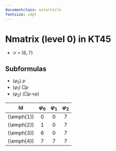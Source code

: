 ```yaml
---
documentclass: extarticle
fontsize: 14pt
---
```



# Nmatrix (level 0) in KT45

* $\mathcal{D}$ = {6, 7}

## Subformulas

* ($\varphi_{0}$) $p$
* ($\varphi_{1}$) $\Box$$p$
* ($\varphi_{2}$) ($\Box$$p$$\to$$p$)

| Id | $\varphi_{0}$  | $\varphi_{1}$  | $\varphi_{2}$  |
| :-: | :-: | :-: | :-: |
| (\emph{1}) | 0 | 0 | 7 |
| (\emph{2}) | 1 | 0 | 7 |
| (\emph{3}) | 6 | 0 | 7 |
| (\emph{4}) | 7 | 7 | 7 |
